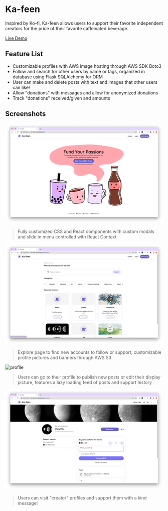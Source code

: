 # Ka-feen

Inspired by Ko-fi, Ka-feen allows users to support their favorite independent creators for the price of their favorite caffeinated beverage.

[Live Demo](http://ka-feen.herokuapp.com/)

## Feature List

- Customizable profiles with AWS image hosting through AWS SDK Boto3
- Follow and search for other users by name or tags, organized in database using Flask SQLAlchemy for ORM
- User can make and delete posts with text and images that other users can like!
- Allow "donations" with messages and allow for anonymized donations
- Track "donations" received/given and amounts

## Screenshots

![splash](./readme/splash.png)
> Fully customized CSS and React components with custom modals and slide in menu controlled with React Context

![explore](./readme/explore.png)
> Explore page to find new accounts to follow or support, customizable profile pictures and banners through AWS S3

![profile](./readme/profile.png)
> Users can go to their profile to publish new posts or edit their display picture, features a lazy loading feed of posts and support history

![support](./readme/support.png)
> Users can visit "creator" profiles and support them with a kind message!
